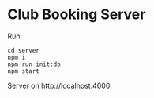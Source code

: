 # Club Booking Server

Run:
```
cd server
npm i
npm run init:db
npm start
```
Server on http://localhost:4000
